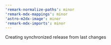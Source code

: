 ```yaml
---
'remark-normalize-paths': minor
'remark-mdx-mappings': minor
'astro-m2dx-image': minor
'remark-mdx-imports': minor
---
```


Creating synchronized release from last changes

